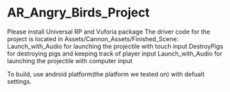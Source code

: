 # AR_Angry_Birds_Project
Please install Universal RP and Vuforia package
The driver code for the project is located in Assets/Cannon_Assets/Finished_Scene:
Launch_with_Audio for launching the projectile with touch input
DestroyPigs for destroying pigs and keeping track of player input
Launch_with_Audio for launching the projectile with computer input

To build, use android platform(the platform we tested on) with defualt settings.
